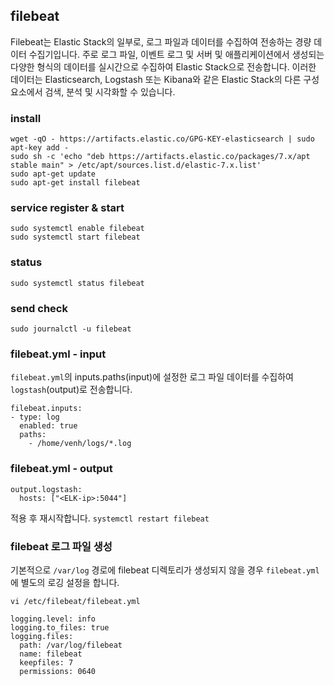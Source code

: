 ## filebeat 
Filebeat는 Elastic Stack의 일부로, 로그 파일과 데이터를 수집하여 전송하는 경량 데이터 수집기입니다. 주로 로그 파일, 이벤트 로그 및 서버 및 애플리케이션에서 생성되는 다양한 형식의 데이터를 실시간으로 수집하여 Elastic Stack으로 전송합니다. 이러한 데이터는 Elasticsearch, Logstash 또는 Kibana와 같은 Elastic Stack의 다른 구성 요소에서 검색, 분석 및 시각화할 수 있습니다.

### install
```
wget -qO - https://artifacts.elastic.co/GPG-KEY-elasticsearch | sudo apt-key add -
sudo sh -c 'echo "deb https://artifacts.elastic.co/packages/7.x/apt stable main" > /etc/apt/sources.list.d/elastic-7.x.list'
sudo apt-get update
sudo apt-get install filebeat
```

### service register & start
```
sudo systemctl enable filebeat
sudo systemctl start filebeat
```

### status
```
sudo systemctl status filebeat
```

### send check
```
sudo journalctl -u filebeat
```

### filebeat.yml - input 
`filebeat.yml`의 inputs.paths(input)에 설정한 로그 파일 데이터를 수집하여 `logstash`(output)로 전송합니다.
```
filebeat.inputs:
- type: log
  enabled: true
  paths:
    - /home/venh/logs/*.log
```

### filebeat.yml - output
```
output.logstash:
  hosts: ["<ELK-ip>:5044"]
```
적용 후 재시작합니다. `systemctl restart filebeat`

### filebeat 로그 파일 생성
기본적으로 `/var/log` 경로에 filebeat 디렉토리가 생성되지 않을 경우 `filebeat.yml` 에 별도의 로깅 설정을 합니다.
```
vi /etc/filebeat/filebeat.yml
```
```
logging.level: info
logging.to_files: true
logging.files:
  path: /var/log/filebeat
  name: filebeat
  keepfiles: 7
  permissions: 0640
```
